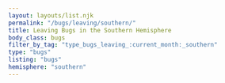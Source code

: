 ```yaml
---
layout: layouts/list.njk
permalink: "/bugs/leaving/southern/"
title: Leaving Bugs in the Southern Hemisphere
body_class: bugs
filter_by_tag: "type_bugs_leaving_:current_month:_southern"
type: "bugs"
listing: "bugs"
hemisphere: "southern"
---
```


